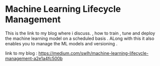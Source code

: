 # Machine Learning Lifecycle Management 

This is the link to my blog where i discuss. , how to train , tune and deploy the machine learning model on a scheduled basis . ALong with this it also enables you to manage the ML models and versioning .

link to my blog : https://medium.com/swlh/machine-learning-lifecycle-management-a2e1a4fc500b
